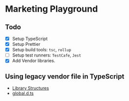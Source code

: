 # Marketing Playground

## Todo

- [x] Setup TypeScript
- [x] Setup Prettier
- [x] Setup build tools: `tsc`, `rollup`
- [ ] Setup test runners: `TestCafe`, `Jest`
- [x] Add Vendor libraries.

## Using legacy vendor file in TypeScript

- [Library Structures](https://www.typescriptlang.org/docs/handbook/declaration-files/library-structures.html)
- [global.d.ts](https://www.typescriptlang.org/docs/handbook/declaration-files/templates/global-d-ts.html)

